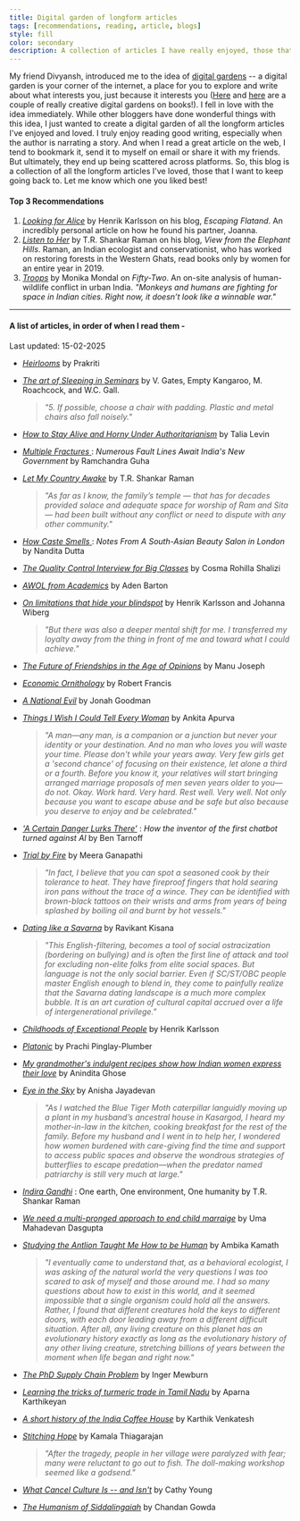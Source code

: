 ```yaml
---
title: Digital garden of longform articles
tags: [recommendations, reading, article, blogs]
style: fill
color: secondary
description: A collection of articles I have really enjoyed, those that I want to keep going back to.
---
```


My friend Divyansh, introduced me to the idea of [digital gardens](https://www.technologyreview.com/2020/09/03/1007716/digital-gardens-let-you-cultivate-your-own-little-bit-of-the-internet/) -- a digital garden is your corner of the internet, a place for you to explore and write about what interests you, just because it interests you ([Here](https://amandapinsker.com/reading) and [here](https://highlights.melanie-richards.com/) are a couple of really creative digital gardens on books!). I fell in love with the idea immediately. While other bloggers have done wonderful things with this idea, I just wanted to create a digital garden of all the longform articles I've enjoyed and loved. I truly enjoy reading good writing, especially when the author is narrating a story. And when I read a great article on the web, I tend to bookmark it, send it to myself on email or share it with my friends. But ultimately, they end up being scattered across platforms. So, this blog is a collection of all the longform articles I've loved, those that I want to keep going back to. Let me know which one you liked best!

#### Top 3 Recommendations

1. [_Looking for Alice_](https://www.henrikkarlsson.xyz/p/looking-for-alice) by Henrik Karlsson on his blog, _Escaping Flatand_. An incredibly personal article on how he found his partner, Joanna.
2. [_Listen to Her_](https://shankarraman.in/2020/01/09/listen-to-her/) by T.R. Shankar Raman on his blog, _View from the Elephant Hills_. Raman, an Indian ecologist and conservationist, who has worked on restoring forests in the Western Ghats, read books only by women for an entire year in 2019. 
3. [_Troops_](https://fiftytwo.in/story/troops/) by Monika Mondal on _Fifty-Two_. An on-site analysis of human-wildlife conflict in urban India. _"Monkeys and humans are fighting for space in Indian cities. Right now, it doesn’t look like a winnable war."_

-------

#### A list of articles, in order of when I read them - 

Last updated: 15-02-2025


* [_Heirlooms_](https://medium.com/@behindthedesk/heirlooms-017753d86357) by Prakriti
* [_The art of Sleeping in Seminars_](https://physics.illinois.edu/calendar/seminars/the-art-of-sleeping-in-seminars) by V. Gates, Empty Kangaroo, M. Roachcock, and W.C. Gall.

  > _"5. If possible, choose a chair with padding. Plastic and metal chairs also fall noisely."_
  
* [_How to Stay Alive and Horny Under Authoritarianism_](https://buttondown.com/theswordandthesandwich/archive/how-to-stay-alive-and-horny-under-authoritarianism/) by Talia Levin
* [_Multiple Fractures_ ](https://www.telegraphindia.com/opinion/multiple-fractures-numerous-fault-lines-await-indias-new-government/cid/2023896) : _Numerous Fault Lines Await India's New Government_ by Ramchandra Guha
* [_Let My Country Awake_](https://shankarraman.in/2024/04/05/l/) by T.R. Shankar Raman

  > _"As far as I know, the family’s temple — that has for decades provided solace and adequate space for worship of Ram and Sita — had been built without any conflict or need to dispute with any other community."_

* [_How Caste Smells_ ](https://behanbox.com/2024/04/02/how-caste-smells-notes-from-a-south-asian-beauty-salon-in-london/) : _Notes From A South-Asian Beauty Salon in London_ by Nandita Dutta
* [_The Quality Control Interview for Big Classes_](http://bactra.org/weblog/2024/03/23/) by Cosma Rohilla Shalizi
* [_AWOL from Academics_](https://www.harvardmagazine.com/2024/03/university-people-the-undergraduate-balance) by Aden Barton
* [_On limitations that hide your blindspot_](https://www.henrikkarlsson.xyz/p/limitatons?utm_source=post-email-title&publication_id=313411&post_id=142697510&utm_campaign=email-post-title&isFreemail=true&r=2a2h8p&triedRedirect=true&utm_medium=email) by Henrik Karlsson and Johanna Wiberg

  > _"But there was also a deeper mental shift for me. I transferred my loyalty away from the thing in front of me and toward what I could achieve."_

* [_The Future of Friendships in the Age of Opinions_](https://bymanujoseph.com/2024/02/02/the-future-of-friendships-in-the-age-of-opinions/) by Manu Joseph
* [_Economic Ornithology_](https://birdhistory.substack.com/p/economic-ornithology) by Robert Francis
* [_A National Evil_](https://www.lrb.co.uk/the-paper/v45/n23/jonah-goodman/a-national-evil) by Jonah Goodman
* [_Things I Wish I Could Tell Every Woman_](https://righttorestandexcel.substack.com/p/things-i-wish-i-could-tell-every?fbclid=PAAaaIx4MgoKBW7PrEGFbEkLb_4QWNp_2Q2Frzg7917r-JqnhWUTIdcdT9pXY) by Ankita Apurva

  > _"A man—any man, is a companion or a junction but never your identity or your destination. And no man who loves you will waste your time. Please don't while your years away. Very few girls get a 'second chance' of focusing on their existence, let alone a third or a fourth. Before you know it, your relatives will start bringing arranged marriage proposals of men seven years older to you—do not. Okay. Work hard. Very hard. Rest well. Very well. Not only because you want to escape abuse and be safe but also because you deserve to enjoy and be celebrated."_

* [_'A Certain Danger Lurks There'_](https://amp.theguardian.com/technology/2023/jul/25/joseph-weizenbaum-inventor-eliza-chatbot-turned-against-artificial-intelligence-ai) : _How the inventor of the first chatbot turned against AI_ by Ben Tarnoff
* [_Trial by Fire_](https://enthucutlet.com/enthuoriginals/playing-with-fire/trial-by-fire/) by Meera Ganapathi

  > _"In fact, I believe that you can spot a seasoned cook by their tolerance to heat. They have fireproof fingers that hold searing iron pans without the trace of a wince. They can be identified with brown-black tattoos on their wrists and arms from years of being splashed by boiling oil and burnt by hot vessels."_

* [_Dating like a Savarna_](https://www.theswaddle.com/dating-like-a-savarna) by Ravikant Kisana

  > _"This English-filtering, becomes a tool of social ostracization (bordering on bullying) and is often the first line of attack and tool for excluding non-elite folks from elite social spaces. But language is not the only social barrier. Even if SC/ST/OBC people master English enough to blend in, they come to painfully realize that the Savarna dating landscape is a much more complex bubble. It is an art curation of cultural capital accrued over a life of intergenerational privilege."_

* [_Childhoods of Exceptional People_](https://escapingflatland.substack.com/p/childhoods) by Henrik Karlsson
* [_Platonic_](https://fiftytwo.in/story/platonic/) by Prachi Pinglay-Plumber
* [_My grandmother's indulgent recipes show how Indian women express their love_](https://www.theguardian.com/lifeandstyle/2023/feb/19/my-grandmothers-indulgent-recipes-show-how-indian-women-express-their-love) by Anindita Ghose
* [_Eye in the Sky_](https://www.darknlight.com/projects/eye-in-the-sky/) by Anisha Jayadevan

  > _"As I watched the Blue Tiger Moth caterpillar languidly moving up a plant in my husband’s ancestral house in Kasargod, I heard my mother-in-law in the kitchen, cooking breakfast for the rest of the family. Before my husband and I went in to help her, I wondered how women burdened with care-giving find the time and support to access public spaces and observe the wondrous strategies of butterflies to escape predation—when the predator named patriarchy is still very much at large."_

* [_Indira Gandhi_](http://shankarraman.in/2022/06/15/indira-gandhi-one-earth-one-environment-one-humanity/) : One earth, One environment, One humanity by T.R. Shankar Raman
* [_We need a multi-pronged approach to end child marraige_](https://indianexpress.com/article/opinion/columns/child-marriage-education-covid-pandemic-7639949/) by Uma Mahadevan Dasgupta
* [_Studying the Antlion Taught Me How to be Human_](https://magazine.catapult.co/column/stories/ambika-kamath-studying-antlion-taught-me-how-to-be-human-behavioral-ecology-science-nature) by Ambika Kamath

  > _"I eventually came to understand that, as a behavioral ecologist, I was asking of the natural world the very questions I was too scared to ask of myself and those around me. I had so many questions about how to exist in this world, and it seemed impossible that a single organism could hold all the answers. Rather, I found that different creatures hold the keys to different doors, with each door leading away from a different difficult situation. After all, any living creature on this planet has an evolutionary history exactly as long as the evolutionary history of any other living creature, stretching billions of years between the moment when life began and right now."_

* [_The PhD Supply Chain Problem_](https://thesiswhisperer.com/2022/02/02/the-phd-supply-chain-problem/) by Inger Mewburn
* [_Learning the tricks of turmeric trade in Tamil Nadu_](https://ruralindiaonline.org/en/articles/learning-the-tricks-of-the-turmeric-trade-in-tn/) by Aparna Karthikeyan
* [_A short history of the India Coffee House_](https://www.firstpost.com/living/a-short-history-of-the-india-coffee-house-conversation-revolutionary-politics-and-a-different-way-to-do-business-9184321.html) by Karthik Venkatesh
* [_Stitching Hope_](https://www.hakaimagazine.com/features/stitching-hope/) by Kamala Thiagarajan

  > _"After the tragedy, people in her village were paralyzed with fear; many were reluctant to go out to fish. The doll-making workshop seemed like a godsend."_

* [_What Cancel Culture Is -- and Isn't_](https://www.thebulwark.com/what-cancel-culture-is-and-isnt/) by Cathy Young
* [_The Humanism of Siddalingaiah_](https://www.deccanherald.com/opinion/the-humanism-of-siddalingaiah-1004625.html) by Chandan Gowda


